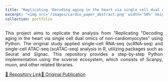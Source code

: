 ```yaml
---
title: "Replicating 'Decoding aging in the heart via single cell dual omics of non-cardiomyocytes' in Python 🐍"
excerpt: "<img src='/images/cardio_paper_abstract.png' width='50%' height='50%'><br/><br/> Figure credits to <a href='https://www.cell.com/iscience/fulltext/S2589-0042(24)02696-8'>Song et al. 2024</a><br/>"
collection: portfolio
---
```


<p style='text-align: justify;'> 
This project aims to replicate the analysis from "Replicating "Decoding aging in the heart via single cell dual omics of non-cardiomyocytes" using Python. The original study applied single-cell RNA-seq (scRNA-seq) and single-cell ATAC-seq (scATAC-seq) analysis in R, utilizing packages such as Seurat and Signac. This repository provides a step-by-step Python implementation using the scverse ecosystem, which consists of Scanpy, muon, and other related libraries.
</p>

<a href="https://github.com/sychen9584/cardio-paper" download class="btn btn-info" style="float: left;">
    🧫 Repository Link
</a>
<a href="https://www.cell.com/iscience/fulltext/S2589-0042(24)02696-8" download class="btn btn-info">
    📝 Original Publication
</a>